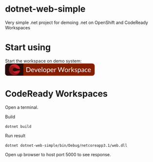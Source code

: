 # dotnet-web-simple

Very simple .net project for demoing .net on OpenShift and CodeReady Workspaces

# Start using

Start the workspace on demo system: [![Contribute](factory-contribute.svg)](https://codeready-openshift-workspaces.apps.ocp4.timofriman.com/factory?url=https://github.com/tfriman/dotnet-web-simple)

# CodeReady Workspaces

Open a terminal.

Build

```dotnet build```

Run result

```dotnet dotnet-web-simple/bin/Debug/netcoreapp3.1/web.dll```

Open up browser to host port 5000 to see response.
